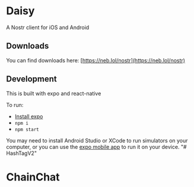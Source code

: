 # Daisy

A Nostr client for iOS and Android

## Downloads

You can find downloads here: [https://neb.lol/nostr](https://neb.lol/nostr)

## Development

This is built with expo and react-native

To run:

- [Install expo](https://docs.expo.dev/get-started/installation/)
- `npm i`
- `npm start`

You may need to install Android Studio or XCode to run simulators on your computer, or you can use the [expo mobile app](https://expo.dev/client) to run it on your device.
"# HashTagV2" 
# ChainChat
